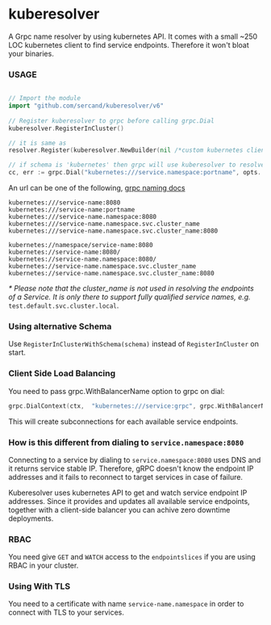 # kuberesolver

A Grpc name resolver by using kubernetes API.
It comes with a small ~250 LOC kubernetes client to find service endpoints. Therefore it won't bloat your binaries.


### USAGE

```go

// Import the module
import "github.com/sercand/kuberesolver/v6"
	
// Register kuberesolver to grpc before calling grpc.Dial
kuberesolver.RegisterInCluster()

// it is same as
resolver.Register(kuberesolver.NewBuilder(nil /*custom kubernetes client*/ , "kubernetes"))

// if schema is 'kubernetes' then grpc will use kuberesolver to resolve addresses
cc, err := grpc.Dial("kubernetes:///service.namespace:portname", opts...)
```

An url can be one of the following, [grpc naming docs](https://github.com/grpc/grpc/blob/master/doc/naming.md)

```
kubernetes:///service-name:8080
kubernetes:///service-name:portname
kubernetes:///service-name.namespace:8080
kubernetes:///service-name.namespace.svc.cluster_name
kubernetes:///service-name.namespace.svc.cluster_name:8080

kubernetes://namespace/service-name:8080
kubernetes://service-name:8080/
kubernetes://service-name.namespace:8080/
kubernetes://service-name.namespace.svc.cluster_name
kubernetes://service-name.namespace.svc.cluster_name:8080
```
_* Please note that the cluster_name is not used in resolving the endpoints of a Service. It is only there to support fully qualified service names, e.g._ `test.default.svc.cluster.local`.

### Using alternative Schema

Use `RegisterInClusterWithSchema(schema)` instead of `RegisterInCluster` on start.

### Client Side Load Balancing

You need to pass grpc.WithBalancerName option to grpc on dial: 

```go
grpc.DialContext(ctx,  "kubernetes:///service:grpc", grpc.WithBalancerName("round_robin"), grpc.WithInsecure())
```
This will create subconnections for each available service endpoints.

### How is this different from dialing to `service.namespace:8080`

Connecting to a service by dialing to `service.namespace:8080` uses DNS and it returns service stable IP. Therefore, gRPC doesn't know the endpoint IP addresses and it fails to reconnect to target services in case of failure.  

Kuberesolver uses kubernetes API to get and watch service endpoint IP addresses. 
Since it provides and updates all available service endpoints, together with a client-side balancer you can achive zero downtime deployments.

### RBAC

You need give `GET` and `WATCH` access to the `endpointslices` if you are using RBAC in your cluster.


### Using With TLS

You need to a certificate with name `service-name.namespace` in order to connect with TLS to your services.

